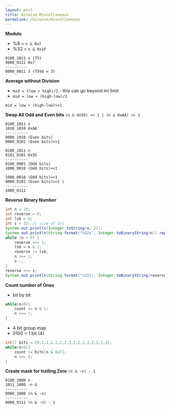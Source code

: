 ```yaml
---
layout: post
title: Bitwise Miscellaneous
permalink: /bitwise/miscellaneous
---
```


**Modulo**
- %8 = `n & 0x7`
- %32 = `n & 0x1F`

```
0100_1011 n (75)
0000_0111 0x7
----------
0000_0011 3 (75%8 = 3)
```

**Average without Division**
- `mid = (low + high)/2` - this can go beyond int limit
- `mid = low + (high-low)/2`

```
mid = low + (high-low)>>1
```

**Swap All Odd and Even bits**
`(n & 0x55) << 1 | (n & 0xAA) >> 1`

```
0100_1011 n
1010_1010 0xAA 
----------
0000_1010 (Even bits)
0000_0101 (Even bits)>>1
```
```
0100_1011 n
0101_0101 0x55 
----------
0100_0001 (Odd bits)
1000_0010 (Odd bits)<<1
```
```
1000_0010 (Odd bits)<<1
0000_0101 (Even bits)>>1 |
----------
1000_0111
```

**Reverse Binary Number**
```java
int n = 10;
int reverse = 0;
int lsb = 0;
int s = 32; // size of int
System.out.println(Integer.toString(n, 2));
System.out.println(String.format("%32s", Integer.toBinaryString(n)).replaceAll(" ", "0"));
while (n > 0) {
    reverse <<= 1;
    lsb = n & 1;
    reverse |= lsb;
    n >>= 1;
    s--;
}
reverse <<= s;
System.out.println(String.format("%32s", Integer.toBinaryString(reverse)).replaceAll(" ", "0"));
```

**Count number of Ones**
- bit by bit

```java
while(n>0){
    count += n & 1;
    n >>= 1;
}
```

- 4 bit group map
- 0100 = 1 bit (4)

```java
int[] bits = {0,1,1,2,1,2,2,3,1,2,2,3,2,3,3,4};
while(n>0){
    count += bits[n & 0xF];
    n >>= 4;
}
```

**Create mask for trailing Zero**
`(n & -n) - 1`

```
0100_1000 n
1011_1000 -n &
----------
0000_1000 (n & -n)
----------
0000_0111 (n & -n) - 1
```